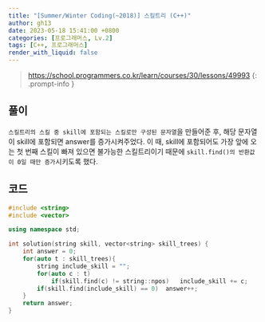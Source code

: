 ```yaml
---
title: "[Summer/Winter Coding(~2018)] 스킬트리 (C++)"
author: gh13
date: 2023-05-18 15:41:00 +0800
categories: [프로그래머스, Lv.2]
tags: [C++, 프로그래머스]
render_with_liquid: false
---
```


> <https://school.programmers.co.kr/learn/courses/30/lessons/49993>
{: .prompt-info }

## 풀이

`스킬트리의 스킬 중 skill에 포함되는 스킬로만 구성된 문자열`을 만들어준 후, 해당 문자열이 skill에 포함되면 answer를 증가시켜주었다. 이 때, skill에 포함되어도 가장 앞에 오는 첫 번째 스킬이 빠져 있으면 불가능한 스킬트리이기 때문에 `skill.find()의 반환값이 0일 때만 증가`시키도록 했다.

## 코드

```cpp
#include <string>
#include <vector>

using namespace std;

int solution(string skill, vector<string> skill_trees) {
    int answer = 0;
    for(auto t : skill_trees){
        string include_skill = "";
        for(auto c : t)
            if(skill.find(c) != string::npos)   include_skill += c;
        if(skill.find(include_skill) == 0)  answer++;
    }
    return answer;
}
```
